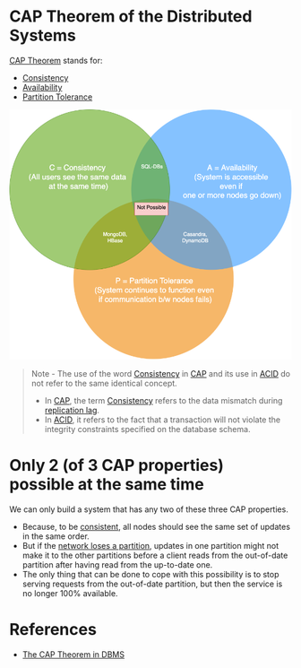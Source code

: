 # CAP Theorem of the Distributed Systems

[CAP Theorem](https://www.geeksforgeeks.org/the-cap-theorem-in-dbms/) stands for:
- [Consistency](../4_Consistency&Replication/Readme.md)
- [Availability](../../7a_HighAvailability/Readme.md)
- [Partition Tolerance](NetworkPartition.md)

![img.png](assets/CAP_Theorem.drawio.png)

> Note - The use of the word [Consistency](../4_Consistency&Replication/Readme.md) in [CAP]() and its use in [ACID](../1_ACIDTransactions/Readme.md) do not refer to the same identical concept.
> - In [CAP](), the term [Consistency](../4_Consistency&Replication/Readme.md) refers to the data mismatch during [replication lag](../4_Consistency&Replication/ReplicationLag.md).
> - In [ACID](../1_ACIDTransactions/Readme.md), it refers to the fact that a transaction will not violate the integrity constraints specified on the database schema.

# Only 2 (of 3 CAP properties) possible at the same time
We can only build a system that has any two of these three CAP properties.
- Because, to be [consistent](../4_Consistency&Replication/Readme.md), all nodes should see the same set of updates in the same order.
- But if the [network loses a partition](NetworkPartition.md), updates in one partition might not make it to the other partitions before a client reads from the out-of-date partition after having read from the up-to-date one.
- The only thing that can be done to cope with this possibility is to stop serving requests from the out-of-date partition, but then the service is no longer 100% available.

# References
- [The CAP Theorem in DBMS](https://www.geeksforgeeks.org/the-cap-theorem-in-dbms/)